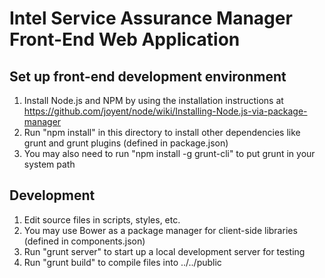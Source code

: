 # Intel Service Assurance Manager Front-End Web Application

## Set up front-end development environment
1. Install Node.js and NPM by using the installation instructions at https://github.com/joyent/node/wiki/Installing-Node.js-via-package-manager
2. Run "npm install" in this directory to install other dependencies like grunt and grunt plugins (defined in package.json)
3. You may also need to run "npm install -g grunt-cli" to put grunt in your system path

## Development
1. Edit source files in scripts, styles, etc.
2. You may use Bower as a package manager for client-side libraries (defined in components.json)
2. Run "grunt server" to start up a local development server for testing
3. Run "grunt build" to compile files into ../../public
